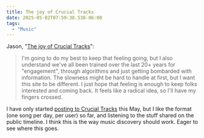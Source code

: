```yaml
---
title: The joy of Crucial Tracks
date: 2025-05-02T07:59:38.538-06:00
tags:
  - "Music"
---
```


Jason, "[The joy of Crucial Tracks](https://www.crucialtracks.org/the-joy-of-crucial-tracks/)":

> I'm going to do my best to keep that feeling going, but I also understand we've all been trained over the last 20+ years for "engagement", through algorithms and just getting bombarded with information. The slowness might be hard to handle at first, but I want this site to be different. I just hope that feeling is enough to keep folks interested and coming back. It feels like a radical idea, so I'll have my fingers crossed.

I have only started [posting to Crucial Tracks](https://app.crucialtracks.org/profile/nsmsn) this May, but I like the format (one song per day, per user) so far, and listening to the stuff shared on the public timeline. I think this is the way music discovery should work. Eager to see where this goes.